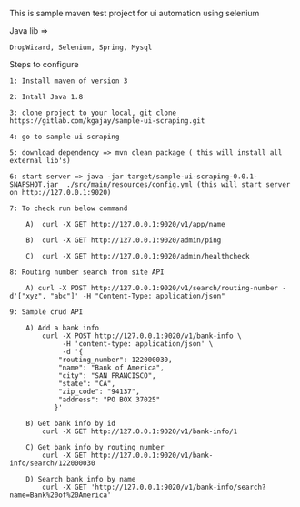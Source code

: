 This is sample maven test project for ui automation using selenium

Java lib =>
    
    DropWizard, Selenium, Spring, Mysql
    
Steps to configure

    1: Install maven of version 3
    
    2: Intall Java 1.8
    
    3: clone project to your local, git clone https://gitlab.com/kgajay/sample-ui-scraping.git
    
    4: go to sample-ui-scraping
    
    5: download dependency => mvn clean package ( this will install all external lib's)
    
    6: start server => java -jar target/sample-ui-scraping-0.0.1-SNAPSHOT.jar  ./src/main/resources/config.yml (this will start server on http://127.0.0.1:9020)
    
    7: To check run below command
        
        A)  curl -X GET http://127.0.0.1:9020/v1/app/name
        
        B)  curl -X GET http://127.0.0.1:9020/admin/ping
        
        C)  curl -X GET http://127.0.0.1:9020/admin/healthcheck    
        
    8: Routing number search from site API
        
        A) curl -X POST http://127.0.0.1:9020/v1/search/routing-number -d'["xyz", "abc"]' -H "Content-Type: application/json"
        
    9: Sample crud API 
        
        A) Add a bank info 
            curl -X POST http://127.0.0.1:9020/v1/bank-info \
                 -H 'content-type: application/json' \
                 -d '{
                "routing_number": 122000030,
                "name": "Bank of America",
                "city": "SAN FRANCISCO",
                "state": "CA",
                "zip_code": "94137",
                "address": "PO BOX 37025"
               }'
           
        B) Get bank info by id
            curl -X GET http://127.0.0.1:9020/v1/bank-info/1
        
        C) Get bank info by routing number
            curl -X GET http://127.0.0.1:9020/v1/bank-info/search/122000030
        
        D) Search bank info by name
            curl -X GET 'http://127.0.0.1:9020/v1/bank-info/search?name=Bank%20of%20America'
  